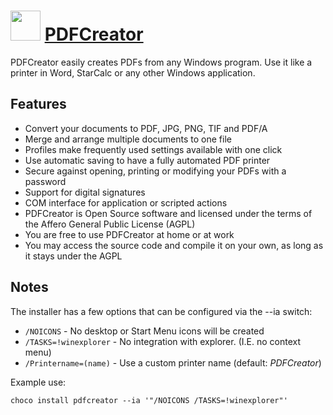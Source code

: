 # <img src="https://cdn.jsdelivr.net/gh/chocolatey-community/chocolatey-coreteampackages@6e52bf3b9392bc72475a3e254eab23578ccb9d0e/icons/PDFCreator.png" width="48" height="48"/> [PDFCreator](https://chocolatey.org/packages/PDFCreator)


PDFCreator easily creates PDFs from any Windows program. Use it like a printer in Word, StarCalc or any other Windows application.

## Features

- Convert your documents to PDF, JPG, PNG, TIF and PDF/A
- Merge and arrange multiple documents to one file
- Profiles make frequently used settings available with one click
- Use automatic saving to have a fully automated PDF printer
- Secure against opening, printing or modifying your PDFs with a password
- Support for digital signatures
- COM interface for application or scripted actions
- PDFCreator is Open Source software and licensed under the terms of the Affero General Public License (AGPL)
- You are free to use PDFCreator at home or at work
- You may access the source code and compile it on your own, as long as it stays under the AGPL

## Notes
The installer has a few options that can be configured via the --ia switch:

- `/NOICONS` - No desktop or Start Menu icons will be created
- `/TASKS=!winexplorer` - No integration with explorer. (I.E. no context menu)
- `/Printername=(name)` - Use a custom printer name (default: *PDFCreator*)

Example use:

`choco install pdfcreator --ia '"/NOICONS /TASKS=!winexplorer"'`
